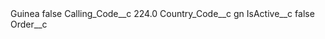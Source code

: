 <?xml version="1.0" encoding="UTF-8"?>
<CustomMetadata xmlns="http://soap.sforce.com/2006/04/metadata" xmlns:xsi="http://www.w3.org/2001/XMLSchema-instance" xmlns:xsd="http://www.w3.org/2001/XMLSchema">
    <label>Guinea</label>
    <protected>false</protected>
    <values>
        <field>Calling_Code__c</field>
        <value xsi:type="xsd:double">224.0</value>
    </values>
    <values>
        <field>Country_Code__c</field>
        <value xsi:type="xsd:string">gn</value>
    </values>
    <values>
        <field>IsActive__c</field>
        <value xsi:type="xsd:boolean">false</value>
    </values>
    <values>
        <field>Order__c</field>
        <value xsi:nil="true"/>
    </values>
</CustomMetadata>
